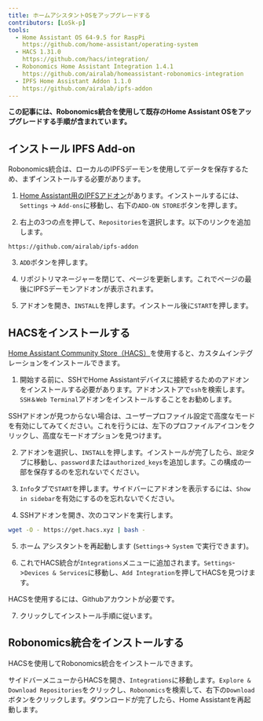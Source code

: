 ```yaml
---
title: ホームアシスタントOSをアップグレードする
contributors: [LoSk-p]
tools:   
  - Home Assistant OS 64-9.5 for RaspPi 
    https://github.com/home-assistant/operating-system
  - HACS 1.31.0
    https://github.com/hacs/integration/
  - Robonomics Home Assistant Integration 1.4.1
    https://github.com/airalab/homeassistant-robonomics-integration
  - IPFS Home Assistant Addon 1.1.0
    https://github.com/airalab/ipfs-addon
---
```


**この記事には、Robonomics統合を使用して既存のHome Assistant OSをアップグレードする手順が含まれています。**

<robo-wiki-picture src="home-assistant/homeassistant_os.png" />

## インストール IPFS Add-on


Robonomics統合は、ローカルのIPFSデーモンを使用してデータを保存するため、まずインストールする必要があります。 

<robo-wiki-video autoplay loop controls :videos="[{src: 'QmdAmUHW9bpTU6sUwBYu4ai4DVJ6nZ5xerjM9exvooGKGq', type:'mp4'}]" />

1. [Home Assistant用のIPFSアドオン](https://github.com/airalab/ipfs-addon)があります。インストールするには、`Settings` -> `Add-ons`に移動し、右下の`ADD-ON STORE`ボタンを押します。

2. 右上の3つの点を押して、`Repositories`を選択します。以下のリンクを追加します。

<code-helper copy>

```
https://github.com/airalab/ipfs-addon
```

</code-helper>

3. `ADD`ボタンを押します。

4. リポジトリマネージャーを閉じて、ページを更新します。これでページの最後にIPFSデーモンアドオンが表示されます。

5. アドオンを開き、`INSTALL`を押します。インストール後に`START`を押します。

## HACSをインストールする

[Home Assistant Community Store（HACS）](https://hacs.xyz/)を使用すると、カスタムインテグレーションをインストールできます。

<robo-wiki-video autoplay loop controls :videos="[{src: 'QmYJFpxrww9PRvcAUhdgKufeDbyUFoBZTREZHPgV452kzs', type:'mp4'}]" />

1. 開始する前に、SSHでHome Assistantデバイスに接続するためのアドオンをインストールする必要があります。アドオンストアで`ssh`を検索します。`SSH＆Web Terminal`アドオンをインストールすることをお勧めします。

<robo-wiki-note type="warning" title="Warning">

  SSHアドオンが見つからない場合は、ユーザープロファイル設定で高度なモードを有効にしてみてください。これを行うには、左下のプロファイルアイコンをクリックし、高度なモードオプションを見つけます。

</robo-wiki-note>

2. アドオンを選択し、`INSTALL`を押します。インストールが完了したら、`設定`タブに移動し、`password`または`authorized_keys`を追加します。この構成の一部を保存するのを忘れないでください。

3. `Info`タブで`START`を押します。サイドバーにアドオンを表示するには、`Show in sidebar`を有効にするのを忘れないでください。

<robo-wiki-video autoplay loop controls :videos="[{src: 'QmcijfJ45fmW9omB67xWyPKvHhZuwLMTTQ7DBqnyxHUXR1', type:'mp4'}]" />

4. SSHアドオンを開き、次のコマンドを実行します。

<code-helper copy additionalLine="Home Assistant Command Line">

```bash
wget -O - https://get.hacs.xyz | bash -
```

</code-helper>

5. ホーム アシスタントを再起動します (`Settings`-> `System` で実行できます)。

6. これでHACS統合が`Integrations`メニューに追加されます。`Settings`->`Devices & Services`に移動し、`Add Integration`を押してHACSを見つけます。

<robo-wiki-note type="warning" title="Warning">

  HACSを使用するには、Githubアカウントが必要です。

</robo-wiki-note>

7. クリックしてインストール手順に従います。 

## Robonomics統合をインストールする

HACSを使用してRobonomics統合をインストールできます。

<robo-wiki-video autoplay loop controls :videos="[{src: 'QmUodGanHyTE8hCJdcCHzvdnmuyVVGvnfTuYvYTPVKhh5d', type:'mp4'}]" />

サイドバーメニューからHACSを開き、`Integrations`に移動します。`Explore & Download Repositories`をクリックし、`Robonomics`を検索して、右下の`Download`ボタンをクリックします。ダウンロードが完了したら、Home Assistantを再起動します。